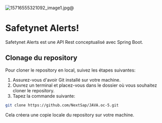 ![15716555321092_image1.jpg](..%2F..%2F..%2FDownloads%2F15716555321092_image1.jpg)@
# Safetynet Alerts!
Safetynet Alerts est une API Rest conceptualisé avec Spring Boot.

## Clonage du repository
Pour cloner le repository en local, suivez les étapes suivantes:

1. Assurez-vous d'avoir Git installé sur votre machine.
2. Ouvrez un terminal et placez-vous dans le dossier où vous souhaitez cloner le repository.
3. Tapez la commande suivante:

```bash
git clone https://github.com/NextSap/JAVA.oc-5.git
```

Cela créera une copie locale du repository sur votre machine.